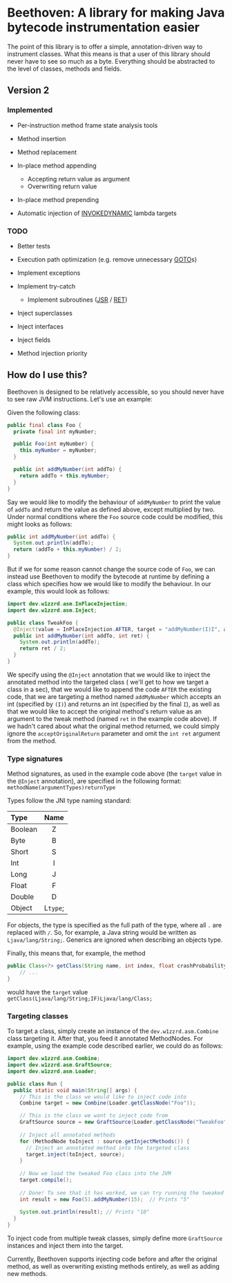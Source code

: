 # Beethoven: A library for making Java bytecode instrumentation easier

The point of this library is to offer a simple, annotation-driven way to instrument classes.
What this means is that a user of this library should never have to see
so much as a byte. Everything should be abstracted to the level of classes,
methods and fields.

## Version 2

### Implemented

* Per-instruction method frame state analysis tools

* Method insertion

* Method replacement
  
* In-place method appending
  * Accepting return value as argument
  * Overwriting return value

* In-place method prepending
  
* Automatic injection of [INVOKEDYNAMIC](https://docs.oracle.com/javase/specs/jvms/se8/html/jvms-6.html#jvms-6.5.invokedynamic) lambda targets

### TODO

* Better tests

* Execution path optimization (e.g. remove unnecessary [GOTO](https://docs.oracle.com/javase/specs/jvms/se8/html/jvms-6.html#jvms-6.5.goto)s)

* Implement exceptions

* Implement try-catch
  * Implement subroutines ([JSR](https://docs.oracle.com/javase/specs/jvms/se8/html/jvms-6.html#jvms-6.5.jsr) / [RET](https://docs.oracle.com/javase/specs/jvms/se8/html/jvms-6.html#jvms-6.5.ret))
  
* Inject superclasses

* Inject interfaces

* Inject fields

* Method injection priority

## How do I use this?

Beethoven is designed to be relatively accessible, so you should never have to see raw JVM instructions. Let's use an
example:

Given the following class:
```java
public final class Foo {
  private final int myNumber;

  public Foo(int myNumber) {
    this.myNumber = myNumber;
  }

  public int addMyNumber(int addTo) {
    return addTo + this.myNumber;
  }
}
```

Say we would like to modify the behaviour of `addMyNumber` to print the value of `addTo` and return the value as defined
above, except multiplied by two. Under normal conditions where the `Foo` source code could be modified, this might looks
as follows:

```java
public int addMyNumber(int addTo) {
  System.out.println(addTo);
  return (addTo + this.myNumber) / 2;
}
```

But if we for some reason cannot change the source code of `Foo`, we can instead use Beethoven to modify the bytecode at
runtime by defining a class which specifies how we would like to modify the behaviour. In our example, this would look
as follows:

```java
import dev.w1zzrd.asm.InPlaceInjection;
import dev.w1zzrd.asm.Inject;

public class TweakFoo {
  @Inject(value = InPlaceInjection.AFTER, target = "addMyNumber(I)I", acceptOriginalReturn = true)
  public int addMyNumber(int addTo, int ret) {
    System.out.println(addTo);
    return ret / 2;
  }
}
```

We specify using the `@Inject` annotation that we would like to inject the annotated method into the targeted class (
we'll get to how we target a class in a sec), that we would like to append the code `AFTER` the existing code, that we
are targeting a method named `addMyNumber` which accepts an int (specified by `(I)`) and returns an int (specified by
the final `I`), as well as that we would like to accept the original method's return value as an argument to the tweak
method (named `ret` in the example code above). If we hadn't cared about what the original method returned, we could
simply ignore the `acceptOriginalReturn` parameter and omit the `int ret` argument from the method.

### Type signatures

Method signatures, as used in the example code above (the `target` value in the `@Inject` annotation), are specified in
the following format: `methodName(argumentTypes)returnType`

Types follow the JNI type naming standard:

| Type | Name |
| :--- | :---: |
| Boolean | Z |
| Byte | B |
| Short | S |
| Int | I |
| Long | J |
| Float | F |
| Double | D |
| Object | L`type`; |

For objects, the type is specified as the full path of the type, where all `.` are replaced with `/`. So, for example,
a Java string would be written as `Ljava/lang/String;`. Generics are ignored when describing an objects type.

Finally, this means that, for example, the method
```java
public Class<?> getClass(String name, int index, float crashProbability) {
    // ...
}
```
would have the `target` value `getClass(Ljava/lang/String;IF)Ljava/lang/Class;`

### Targeting classes

To target a class, simply create an instance of the `dev.w1zzrd.asm.Combine` class targeting it. After that, you feed it
annotated MethodNodes. For example, using the example code described earlier, we could do as follows:

```java
import dev.w1zzrd.asm.Combine;
import dev.w1zzrd.asm.GraftSource;
import dev.w1zzrd.asm.Loader;

public class Run {
  public static void main(String[] args) {
    // This is the class we would like to inject code into
    Combine target = new Combine(Loader.getClassNode("Foo"));

    // This is the class we want to inject code from
    GraftSource source = new GraftSource(Loader.getClassNode("TweakFoo"));
    
    // Inject all annotated methods
    for (MethodNode toInject : source.getInjectMethods()) {
      // Inject an annotated method into the targeted class
      target.inject(toInject, source);
    }
    
    // Now we load the tweaked Foo class into the JVM
    target.compile();
    
    // Done! To see that it has worked, we can try running the tweaked method:
    int result = new Foo(5).addMyNumber(15);  // Prints "5"
    
    System.out.println(result); // Prints "10"
  }
}
```

To inject code from multiple tweak classes, simply define more `GraftSource` instances and inject them into the target.

Currently, Beethoven supports injecting code before and after the original method, as well as overwriting existing
methods entirely, as well as adding new methods.